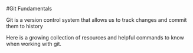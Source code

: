 #Git Fundamentals

Git is a version control system that allows us to track changes and commit them to history

Here is a growing collection of resources and helpful commands to know when working with git.